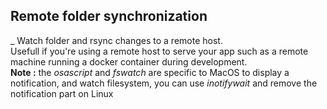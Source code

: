 ## Remote folder synchronization
_
Watch folder and rsync changes to a remote host.  
Usefull if you're using a remote host to serve your app such as a remote machine running a docker container during development.  
__Note :__ the _osascript_ and _fswatch_ are specific to MacOS to display a notification, and watch filesystem, you can use _inotifywait_ and remove the notification part on Linux  

